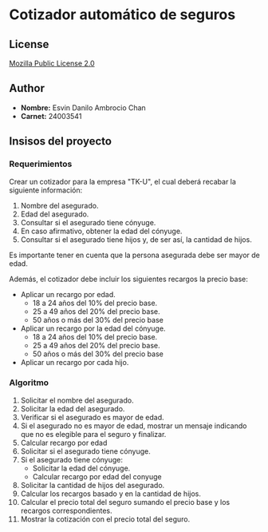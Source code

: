 # Cotizador automático de seguros 

## License

[Mozilla Public License 2.0](https://choosealicense.com/licenses/mpl-2.0/)

## Author

- **Nombre:** Esvin Danilo Ambrocio Chan
- **Carnet:** 24003541

## Insisos del proyecto

### Requerimientos

Crear un cotizador para la empresa "TK-U", el cual deberá recabar la siguiente información:

  1. Nombre del asegurado.
  2. Edad del asegurado.
  3. Consultar si el asegurado tiene cónyuge.
  4. En caso afirmativo, obtener la edad del cónyuge.
  5. Consultar si el asegurado tiene hijos y, de ser así, la cantidad de hijos.

Es importante tener en cuenta que la persona asegurada debe ser mayor de edad.

Además, el cotizador debe incluir los siguientes recargos la precio base:

  - Aplicar un recargo por edad.
    - 18 a 24 años del 10% del precio base.
    - 25 a 49 años del 20% del precio base.
    - 50 años o más del 30% del precio base
  - Aplicar un recargo por la edad del cónyuge.
    - 18 a 24 años del 10% del precio base.
    - 25 a 49 años del 20% del precio base.
    - 50 años o más del 30% del precio base
  - Aplicar un recargo por cada hijo.

### Algoritmo

  1. Solicitar el nombre del asegurado.
  2. Solicitar la edad del asegurado.
  3. Verificar si el asegurado es mayor de edad.
  4. Si el asegurado no es mayor de edad, mostrar un mensaje indicando que no es elegible para el seguro y finalizar.
  5. Calcular recargo por edad
  6. Solicitar si el asegurado tiene cónyuge.
  7. Si el asegurado tiene cónyuge:
     - Solicitar la edad del cónyuge.
     - Calcular recargo por edad del conyuge
  8. Solicitar la cantidad de hijos del asegurado.
  9. Calcular los recargos basado y en la cantidad de hijos.
  10. Calcular el precio total del seguro sumando el precio base y los recargos correspondientes.
  11. Mostrar la cotización con el precio total del seguro.